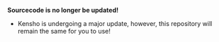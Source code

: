 **Sourcecode is no longer be updated!**
- Kensho is undergoing a major update, however, this repository will remain the same for you to use!
